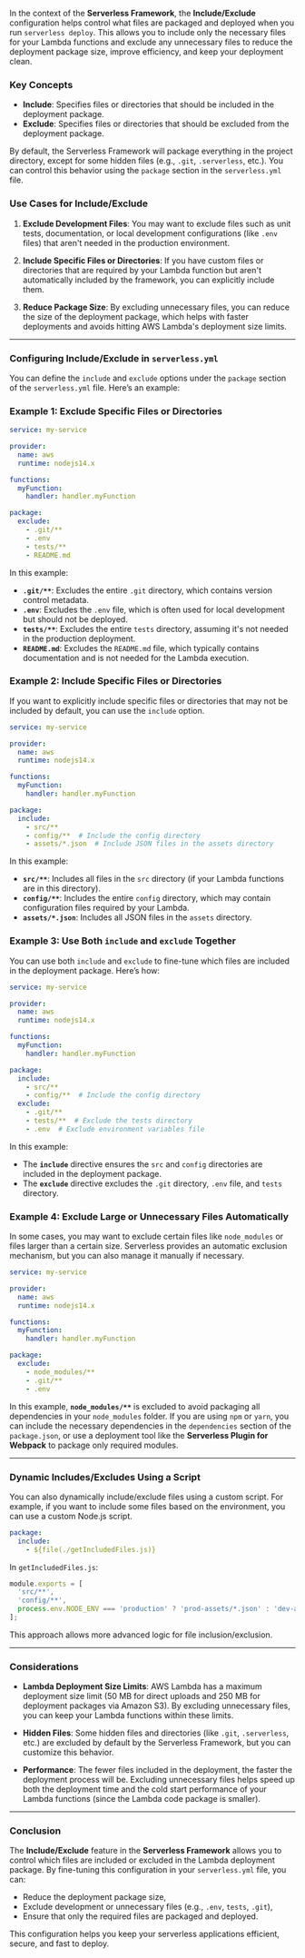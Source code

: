 In the context of the **Serverless Framework**, the **Include/Exclude** configuration helps control what files are packaged and deployed when you run `serverless deploy`. This allows you to include only the necessary files for your Lambda functions and exclude any unnecessary files to reduce the deployment package size, improve efficiency, and keep your deployment clean.

### Key Concepts

- **Include**: Specifies files or directories that should be included in the deployment package.
- **Exclude**: Specifies files or directories that should be excluded from the deployment package.

By default, the Serverless Framework will package everything in the project directory, except for some hidden files (e.g., `.git`, `.serverless`, etc.). You can control this behavior using the `package` section in the `serverless.yml` file.

### Use Cases for Include/Exclude

1. **Exclude Development Files**: You may want to exclude files such as unit tests, documentation, or local development configurations (like `.env` files) that aren't needed in the production environment.
   
2. **Include Specific Files or Directories**: If you have custom files or directories that are required by your Lambda function but aren't automatically included by the framework, you can explicitly include them.

3. **Reduce Package Size**: By excluding unnecessary files, you can reduce the size of the deployment package, which helps with faster deployments and avoids hitting AWS Lambda's deployment size limits.

---

### Configuring Include/Exclude in `serverless.yml`

You can define the `include` and `exclude` options under the `package` section of the `serverless.yml` file. Here’s an example:

### Example 1: Exclude Specific Files or Directories

```yaml
service: my-service

provider:
  name: aws
  runtime: nodejs14.x

functions:
  myFunction:
    handler: handler.myFunction

package:
  exclude:
    - .git/**
    - .env
    - tests/**
    - README.md
```

In this example:
- **`.git/**`**: Excludes the entire `.git` directory, which contains version control metadata.
- **`.env`**: Excludes the `.env` file, which is often used for local development but should not be deployed.
- **`tests/**`**: Excludes the entire `tests` directory, assuming it's not needed in the production deployment.
- **`README.md`**: Excludes the `README.md` file, which typically contains documentation and is not needed for the Lambda execution.

### Example 2: Include Specific Files or Directories

If you want to explicitly include specific files or directories that may not be included by default, you can use the `include` option.

```yaml
service: my-service

provider:
  name: aws
  runtime: nodejs14.x

functions:
  myFunction:
    handler: handler.myFunction

package:
  include:
    - src/**
    - config/**  # Include the config directory
    - assets/*.json  # Include JSON files in the assets directory
```

In this example:
- **`src/**`**: Includes all files in the `src` directory (if your Lambda functions are in this directory).
- **`config/**`**: Includes the entire `config` directory, which may contain configuration files required by your Lambda.
- **`assets/*.json`**: Includes all JSON files in the `assets` directory.

### Example 3: Use Both `include` and `exclude` Together

You can use both `include` and `exclude` to fine-tune which files are included in the deployment package. Here’s how:

```yaml
service: my-service

provider:
  name: aws
  runtime: nodejs14.x

functions:
  myFunction:
    handler: handler.myFunction

package:
  include:
    - src/**
    - config/**  # Include the config directory
  exclude:
    - .git/**
    - tests/**  # Exclude the tests directory
    - .env  # Exclude environment variables file
```

In this example:
- The **`include`** directive ensures the `src` and `config` directories are included in the deployment package.
- The **`exclude`** directive excludes the `.git` directory, `.env` file, and `tests` directory.

### Example 4: Exclude Large or Unnecessary Files Automatically

In some cases, you may want to exclude certain files like `node_modules` or files larger than a certain size. Serverless provides an automatic exclusion mechanism, but you can also manage it manually if necessary.

```yaml
service: my-service

provider:
  name: aws
  runtime: nodejs14.x

functions:
  myFunction:
    handler: handler.myFunction

package:
  exclude:
    - node_modules/**
    - .git/**
    - .env
```

In this example, **`node_modules/**`** is excluded to avoid packaging all dependencies in your `node_modules` folder. If you are using `npm` or `yarn`, you can include the necessary dependencies in the `dependencies` section of the `package.json`, or use a deployment tool like the **Serverless Plugin for Webpack** to package only required modules.

---

### Dynamic Includes/Excludes Using a Script

You can also dynamically include/exclude files using a custom script. For example, if you want to include some files based on the environment, you can use a custom Node.js script.

```yaml
package:
  include:
    - ${file(./getIncludedFiles.js)}
```

In `getIncludedFiles.js`:
```javascript
module.exports = [
  'src/**',
  'config/**',
  process.env.NODE_ENV === 'production' ? 'prod-assets/*.json' : 'dev-assets/*.json'
];
```

This approach allows more advanced logic for file inclusion/exclusion.

---

### Considerations

- **Lambda Deployment Size Limits**: AWS Lambda has a maximum deployment size limit (50 MB for direct uploads and 250 MB for deployment packages via Amazon S3). By excluding unnecessary files, you can keep your Lambda functions within these limits.
  
- **Hidden Files**: Some hidden files and directories (like `.git`, `.serverless`, etc.) are excluded by default by the Serverless Framework, but you can customize this behavior.

- **Performance**: The fewer files included in the deployment, the faster the deployment process will be. Excluding unnecessary files helps speed up both the deployment time and the cold start performance of your Lambda functions (since the Lambda code package is smaller).

---

### Conclusion

The **Include/Exclude** feature in the **Serverless Framework** allows you to control which files are included or excluded in the Lambda deployment package. By fine-tuning this configuration in your `serverless.yml` file, you can:
- Reduce the deployment package size,
- Exclude development or unnecessary files (e.g., `.env`, `tests`, `.git`),
- Ensure that only the required files are packaged and deployed.

This configuration helps you keep your serverless applications efficient, secure, and fast to deploy.

